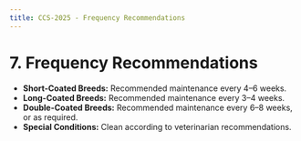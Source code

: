 ```yaml
---
title: CCS-2025 - Frequency Recommendations
---
```

# **7. Frequency Recommendations**

- **Short-Coated Breeds:** Recommended maintenance every 4–6 weeks.
- **Long-Coated Breeds:** Recommended maintenance every 3–4 weeks.
- **Double-Coated Breeds:** Recommended maintenance every 6–8 weeks, or as required.
- **Special Conditions:** Clean according to veterinarian recommendations.
